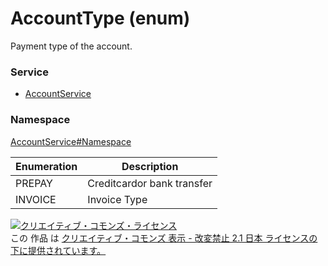 # AccountType (enum)
Payment type of the account.
### Service
+ [AccountService](../../services/AccountService.md)

### Namespace
[AccountService#Namespace](../../services/AccountService.md#namespace)

| Enumeration | Description | 
|---|---|
| PREPAY| Creditcardor bank transfer |
| INVOICE| Invoice Type |

<a rel="license" href="http://creativecommons.org/licenses/by-nd/2.1/jp/"><img alt="クリエイティブ・コモンズ・ライセンス" style="border-width:0" src="https://i.creativecommons.org/l/by-nd/2.1/jp/88x31.png" /></a><br />この 作品 は <a rel="license" href="http://creativecommons.org/licenses/by-nd/2.1/jp/">クリエイティブ・コモンズ 表示 - 改変禁止 2.1 日本 ライセンスの下に提供されています。</a>
